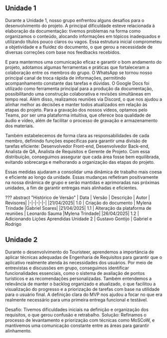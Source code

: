 ## Unidade 1
Durante a Unidade 1, nosso grupo enfrentou alguns desafios para o desenvolvimento do projeto. A principal dificuldade esteve relacionada à elaboração da documentação: tivemos problemas na forma como organizamos o conteúdo, alocando informações em tópicos inadequados e utilizando títulos pouco claros ou vagos. Essa estrutura inicial comprometeu a objetividade e a fluidez do documento, o que gerou a necessidade de diversas correções com base nos feedbacks recebidos.  

E para mantermos uma comunicação eficaz e garantir o bom andamento do projeto, adotamos algumas ferramentas e práticas que fortaleceram a colaboração entre os membros do grupo. O WhatsApp se tornou nosso principal canal de troca rápida de informações, permitindo acompanhamento constante das tarefas e dúvidas. O Google Docs foi utilizado como ferramenta principal para a produção da documentação, possibilitando uma construção colaborativa e revisões simultâneas em tempo real. Além disso, realizamos reuniões via Discord, o que nos ajudou a alinhar melhor as decisões e manter todos atualizados em relação às etapas do projeto. Para a gravação dos nossos vídeos, optamos pelo Teams, por ser uma plataforma intuitiva, que oferece boa qualidade de áudio e vídeo, além de facilitar o processo de gravação e armazenamento dos materiais.  

Também estabelecemos de forma clara as responsabilidades de cada membro, definindo funções específicas para garantir uma divisão de tarefas eficiente: Desenvolvedor Front-end, Desenvolvedor Back-end, Analista de QA, Analista de Requisitos e Gerente de Projeto. Com essa distribuição, conseguimos assegurar que cada área fosse bem equilibrada, evitando sobrecarga e melhorando a organização das etapas do projeto.  

Essas medidas ajudaram a consolidar uma dinâmica de trabalho mais coesa e eficiente ao longo da unidade. Essas mudanças refletiram positivamente na nossa dinâmica de grupo e serão mantidas e aprimoradas nas próximas unidades, a fim de garantir entregas mais alinhadas e eficientes.  

??? abstract "Histórico de Versão"
    | Data | Versão | Descrição | Autor | Revisores|
    |-|-|-|-|-|
    |21/04/2025| 1.0 | Criação do documento | Mylena Trindade |Gabriel Soares|
    |21/04/2025| 1.1 | Alteração da plataforma de reuniões | Leonardo Sauma |Mylena Trindade|
    |26/04/2025| 1.2 | Adicionando Lições Aprendidas Unidade 2 | Gustavo Gontijo | Gabriel e Rodrigo

## Unidade 2

Durante o desenvolvimento do Touristeer, aprendemos a importância de aplicar técnicas adequadas de Engenharia de Requisitos para garantir que o aplicativo realmente atenda às necessidades dos usuários. Por meio de entrevistas e discussões em grupo, conseguimos identificar funcionalidades essenciais, como o sistema de avaliação de pontos turísticos e as recomendações personalizadas. Também entendemos a relevância de manter o backlog organizado e atualizado, o que facilitou a visualização do progresso e a priorização de tarefas com base na utilidade para o usuário final. A definição clara do MVP nos ajudou a focar no que era realmente necessário para uma primeira entrega funcional e testável.

Desafio: Tivemos dificuldades iniciais na definição e organização dos requisitos, o que gerou confusão e retrabalho.
Solução: Refinamos o processo de levantamento e priorização com técnicas como MoSCoW, e mantivemos uma comunicação constante entre as áreas para garantir alinhamento.